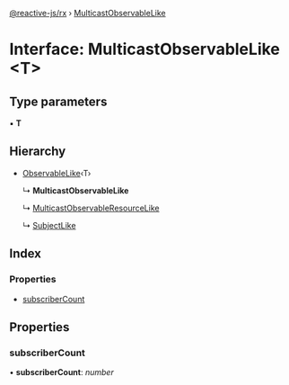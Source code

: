 [@reactive-js/rx](../README.md) › [MulticastObservableLike](multicastobservablelike.md)

# Interface: MulticastObservableLike <**T**>

## Type parameters

▪ **T**

## Hierarchy

* [ObservableLike](observablelike.md)‹T›

  ↳ **MulticastObservableLike**

  ↳ [MulticastObservableResourceLike](multicastobservableresourcelike.md)

  ↳ [SubjectLike](subjectlike.md)

## Index

### Properties

* [subscriberCount](multicastobservablelike.md#subscribercount)

## Properties

###  subscriberCount

• **subscriberCount**: *number*
